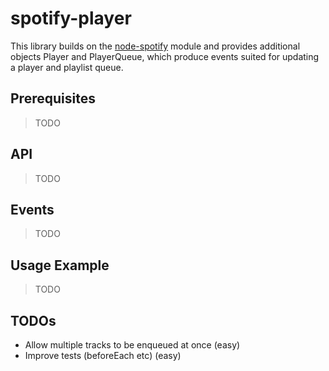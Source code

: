 # spotify-player

This library builds on the [node-spotify](https://github.com/FrontierPsychiatrist/node-spotify) module and provides additional objects Player and PlayerQueue, which produce events suited for updating a player and playlist queue.

## Prerequisites
> TODO

## API
> TODO

## Events
> TODO

## Usage Example
> TODO

## TODOs

- Allow multiple tracks to be enqueued at once (easy)
- Improve tests (beforeEach etc) (easy)
